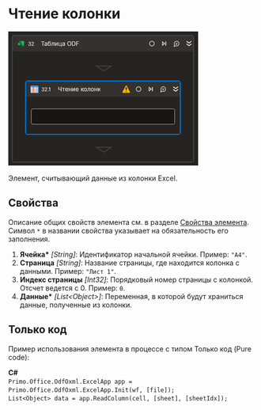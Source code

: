# Чтение колонки

![](../../../../resources/activities/basic/odf/table/cropped-readcolumn-fixed.png)

Элемент, считывающий данные из колонки Excel.

## Свойства
Описание общих свойств элемента см. в разделе [Свойства элемента](https://docs.primo-rpa.ru/primo-rpa/primo-studio/process/elements#svoistva-elementa).\
Символ `*` в названии свойства указывает на обязательность его заполнения.

1. **Ячейка\*** *[String]*: Идентификатор начальной ячейки. Пример: `"A4"`.
2. **Страница** *[String]*: Название страницы, где находится колонка с данными. Пример: `"Лист 1"`.
3. **Индекс страницы** *[Int32]*: Порядковый номер страницы с колонкой. Отсчет ведется с 0. Пример: `0`.
4. **Данные\*** *[List\<Object\>]*: Переменная, в которой будут храниться данные, полученные из колонки.

## Только код
Пример использования элемента в процессе с типом Только код (Pure code):  

**C#**  
`Primo.Office.OdfOxml.ExcelApp app = Primo.Office.OdfOxml.ExcelApp.Init(wf, [file]);`   
`List<Object> data = app.ReadColumn(cell, [sheet], [sheetIdx]);`
